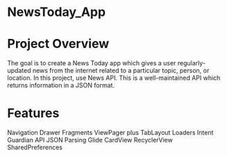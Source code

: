 # NewsToday_App

# Project Overview
The goal is to create a News Today app which gives a user regularly-updated news from the internet related to a particular topic, person, or location. In this project, use News API. This is a well-maintained API which returns information in a JSON format.

# Features
Navigation Drawer
Fragments
ViewPager plus TabLayout
Loaders
Intent
Guardian API
JSON Parsing
Glide
CardView
RecyclerView
SharedPreferences
